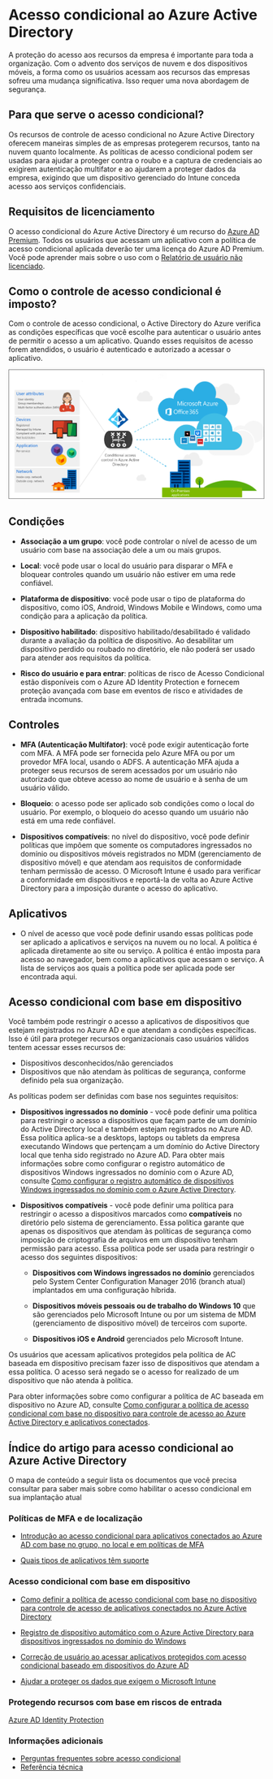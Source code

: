 <properties
	pageTitle="Acesso condicional ao Azure Active Directory | Microsoft Azure"  
    description="Com o controle de acesso condicional, o Azure Active Directory verifica as condições específicas escolhidas para autenticação do usuário, antes de permitir o acesso ao aplicativo. Quando essas condições forem atendidas, o usuário é autenticado e autorizado a acessar o aplicativo."  
    services="active-directory" 
	keywords="acesso condicional para aplicativos, acesso condicional com o Azure AD, acesso seguro aos recursos da empresa, políticas de acesso condicional" 
	documentationCenter=""
	authors="markusvi"
	manager="femila"
	editor=""/>

<tags
	ms.service="active-directory"
	ms.devlang="na"
	ms.topic="article"
    ms.tgt_pltfrm="na"
    ms.workload="identity" 
	ms.date="09/14/2016"
	ms.author="markvi"/>


# Acesso condicional ao Azure Active Directory   
  
A proteção do acesso aos recursos da empresa é importante para toda a organização. Com o advento dos serviços de nuvem e dos dispositivos móveis, a forma como os usuários acessam aos recursos das empresas sofreu uma mudança significativa. Isso requer uma nova abordagem de segurança.
  
## Para que serve o acesso condicional?  

Os recursos de controle de acesso condicional no Azure Active Directory oferecem maneiras simples de as empresas protegerem recursos, tanto na nuvem quanto localmente. As políticas de acesso condicional podem ser usadas para ajudar a proteger contra o roubo e a captura de credenciais ao exigirem autenticação multifator e ao ajudarem a proteger dados da empresa, exigindo que um dispositivo gerenciado do Intune conceda acesso aos serviços confidenciais.



## Requisitos de licenciamento

O acesso condicional do Azure Active Directory é um recurso do [Azure AD Premium](http://www.microsoft.com/identity). Todos os usuários que acessam um aplicativo com a política de acesso condicional aplicada deverão ter uma licença do Azure AD Premium. Você pode aprender mais sobre o uso com o [Relatório de usuário não licenciado](https://aka.ms/utc5ix).



## Como o controle de acesso condicional é imposto?  

Com o controle de acesso condicional, o Active Directory do Azure verifica as condições específicas que você escolhe para autenticar o usuário antes de permitir o acesso a um aplicativo. Quando esses requisitos de acesso forem atendidos, o usuário é autenticado e autorizado a acessar o aplicativo.
   
![](./media/active-directory-conditional-access/conditionalaccess-overview.png)

## Condições
  
- **Associação a um grupo**: você pode controlar o nível de acesso de um usuário com base na associação dele a um ou mais grupos.

- **Local**: você pode usar o local do usuário para disparar o MFA e bloquear controles quando um usuário não estiver em uma rede confiável.

- **Plataforma de dispositivo**: você pode usar o tipo de plataforma do dispositivo, como iOS, Android, Windows Mobile e Windows, como uma condição para a aplicação da política.

- **Dispositivo habilitado**: dispositivo habilitado/desabilitado é validado durante a avaliação da política de dispositivo. Ao desabilitar um dispositivo perdido ou roubado no diretório, ele não poderá ser usado para atender aos requisitos da política.

- **Risco do usuário e para entrar**: políticas de risco de Acesso Condicional estão disponíveis com o Azure AD Identity Protection e fornecem proteção avançada com base em eventos de risco e atividades de entrada incomuns.


## Controles
   
- **MFA (Autenticação Multifator)**: você pode exigir autenticação forte com MFA. A MFA pode ser fornecida pelo Azure MFA ou por um provedor MFA local, usando o ADFS. A autenticação MFA ajuda a proteger seus recursos de serem acessados por um usuário não autorizado que obteve acesso ao nome de usuário e à senha de um usuário válido.

- **Bloqueio**: o acesso pode ser aplicado sob condições como o local do usuário. Por exemplo, o bloqueio do acesso quando um usuário não está em uma rede confiável.

- **Dispositivos compatíveis**: no nível do dispositivo, você pode definir políticas que impõem que somente os computadores ingressados no domínio ou dispositivos móveis registrados no MDM (gerenciamento de dispositivo móvel) e que atendam aos requisitos de conformidade tenham permissão de acesso. O Microsoft Intune é usado para verificar a conformidade em dispositivos e reportá-la de volta ao Azure Active Directory para a imposição durante o acesso do aplicativo.
 

## Aplicativos

- O nível de acesso que você pode definir usando essas políticas pode ser aplicado a aplicativos e serviços na nuvem ou no local. A política é aplicada diretamente ao site ou serviço. A política é então imposta para acesso ao navegador, bem como a aplicativos que acessam o serviço. A lista de serviços aos quais a política pode ser aplicada pode ser encontrada aqui.


## Acesso condicional com base em dispositivo

Você também pode restringir o acesso a aplicativos de dispositivos que estejam registrados no Azure AD e que atendam a condições específicas. Isso é útil para proteger recursos organizacionais caso usuários válidos tentem acessar esses recursos de:

- Dispositivos desconhecidos/não gerenciados
- Dispositivos que não atendam às políticas de segurança, conforme definido pela sua organização.

As políticas podem ser definidas com base nos seguintes requisitos:

- **Dispositivos ingressados no domínio** - você pode definir uma política para restringir o acesso a dispositivos que façam parte de um domínio do Active Directory local e também estejam registrados no Azure AD. Essa política aplica-se a desktops, laptops ou tablets da empresa executando Windows que pertençam a um domínio do Active Directory local que tenha sido registrado no Azure AD. Para obter mais informações sobre como configurar o registro automático de dispositivos Windows ingressados no domínio com o Azure AD, consulte [Como configurar o registro automático de dispositivos Windows ingressados no domínio com o Azure Active Directory](active-directory-conditional-access-automatic-device-registration-setup.md).

- **Dispositivos compatíveis** - você pode definir uma política para restringir o acesso a dispositivos marcados como **compatíveis** no diretório pelo sistema de gerenciamento. Essa política garante que apenas os dispositivos que atendam às políticas de segurança como imposição de criptografia de arquivos em um dispositivo tenham permissão para acesso. Essa política pode ser usada para restringir o acesso dos seguintes dispositivos:

    - **Dispositivos com Windows ingressados no domínio** gerenciados pelo System Center Configuration Manager 2016 (branch atual) implantados em uma configuração híbrida.

    - **Dispositivos móveis pessoais ou de trabalho do Windows 10** que são gerenciados pelo Microsoft Intune ou por um sistema de MDM (gerenciamento de dispositivo móvel) de terceiros com suporte.

    - **Dispositivos iOS e Android** gerenciados pelo Microsoft Intune.


Os usuários que acessam aplicativos protegidos pela política de AC baseada em dispositivo precisam fazer isso de dispositivos que atendam a essa política. O acesso será negado se o acesso for realizado de um dispositivo que não atenda à política.

Para obter informações sobre como configurar a política de AC baseada em dispositivo no Azure AD, consulte [Como configurar a política de acesso condicional com base no dispositivo para controle de acesso ao Azure Active Directory e aplicativos conectados](active-directory-conditional-access-policy-connected-applications.md).

## Índice do artigo para acesso condicional ao Azure Active Directory
  
O mapa de conteúdo a seguir lista os documentos que você precisa consultar para saber mais sobre como habilitar o acesso condicional em sua implantação atual


### Políticas de MFA e de localização

- [Introdução ao acesso condicional para aplicativos conectados ao Azure AD com base no grupo, no local e em políticas de MFA](active-directory-conditional-access-azuread-connected-apps.md)

- [Quais tipos de aplicativos têm suporte](active-directory-conditional-access-supported-apps.md)


### Acesso condicional com base em dispositivo

- [Como definir a política de acesso condicional com base no dispositivo para controle de acesso de aplicativos conectados no Azure Active Directory](active-directory-conditional-access-policy-connected-applications.md)

- [Registro de dispositivo automático com o Azure Active Directory para dispositivos ingressados no domínio do Windows](active-directory-conditional-access-automatic-device-registration-setup.md)

- [Correção de usuário ao acessar aplicativos protegidos com acesso condicional baseado em dispositivos do Azure AD](active-directory-conditional-access-device-remediation.md)

- [Ajudar a proteger os dados que exigem o Microsoft Intune](https://docs.microsoft.com/intune/deploy-use/use-remote-wipe-to-help-protect-data-using-microsoft-intune)


### Protegendo recursos com base em riscos de entrada

[Azure AD Identity Protection](active-directory-identityprotection.md)

### Informações adicionais

- [Perguntas frequentes sobre acesso condicional](active-directory-conditional-faqs.md)
- [Referência técnica](active-directory-conditional-access-technical-reference.md)

<!---HONumber=AcomDC_0914_2016-->